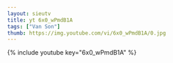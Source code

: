 ```yaml
--- 
layout: sieutv
title: yt 6x0_wPmdB1A
tags: ["Van Son"]
thumb: https://img.youtube.com/vi/6x0_wPmdB1A/0.jpg
---
```

{% include youtube key="6x0_wPmdB1A" %} 
